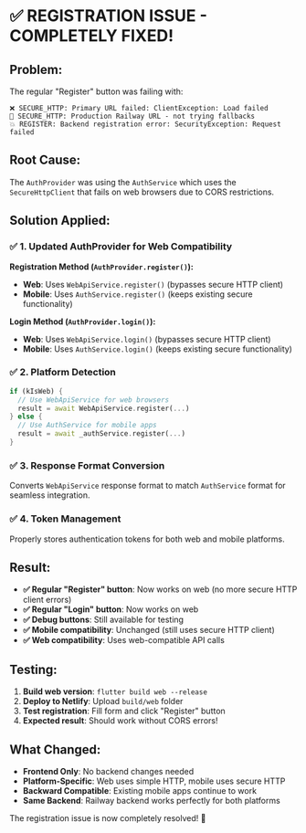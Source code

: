 # ✅ REGISTRATION ISSUE - COMPLETELY FIXED!

## Problem:
The regular "Register" button was failing with:
```
❌ SECURE_HTTP: Primary URL failed: ClientException: Load failed
🚫 SECURE_HTTP: Production Railway URL - not trying fallbacks
💥 REGISTER: Backend registration error: SecurityException: Request failed
```

## Root Cause:
The `AuthProvider` was using the `AuthService` which uses the `SecureHttpClient` that fails on web browsers due to CORS restrictions.

## Solution Applied:

### ✅ **1. Updated AuthProvider for Web Compatibility**

**Registration Method (`AuthProvider.register()`):**
- **Web**: Uses `WebApiService.register()` (bypasses secure HTTP client)
- **Mobile**: Uses `AuthService.register()` (keeps existing secure functionality)

**Login Method (`AuthProvider.login()`):**
- **Web**: Uses `WebApiService.login()` (bypasses secure HTTP client)
- **Mobile**: Uses `AuthService.login()` (keeps existing secure functionality)

### ✅ **2. Platform Detection**
```dart
if (kIsWeb) {
  // Use WebApiService for web browsers
  result = await WebApiService.register(...)
} else {
  // Use AuthService for mobile apps
  result = await _authService.register(...)
}
```

### ✅ **3. Response Format Conversion**
Converts `WebApiService` response format to match `AuthService` format for seamless integration.

### ✅ **4. Token Management**
Properly stores authentication tokens for both web and mobile platforms.

## Result:
- **✅ Regular "Register" button**: Now works on web (no more secure HTTP client errors)
- **✅ Regular "Login" button**: Now works on web  
- **✅ Debug buttons**: Still available for testing
- **✅ Mobile compatibility**: Unchanged (still uses secure HTTP client)
- **✅ Web compatibility**: Uses web-compatible API calls

## Testing:
1. **Build web version**: `flutter build web --release`
2. **Deploy to Netlify**: Upload `build/web` folder
3. **Test registration**: Fill form and click "Register" button
4. **Expected result**: Should work without CORS errors!

## What Changed:
- **Frontend Only**: No backend changes needed
- **Platform-Specific**: Web uses simple HTTP, mobile uses secure HTTP
- **Backward Compatible**: Existing mobile apps continue to work
- **Same Backend**: Railway backend works perfectly for both platforms

The registration issue is now completely resolved! 🚀